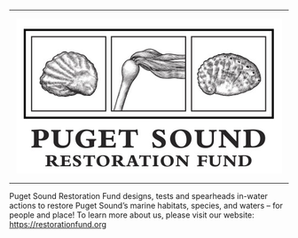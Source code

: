 ----------

<p align="center">
  <img src="../assets/PSRF_Black.jpg" alt="Black and white logo with a drawing of an oyster, bull kelp, and pinto abalone side by side. Puget Sound Restoration Fund is written underneath the artwork."/>
</p>

----------

Puget Sound Restoration Fund designs, tests and spearheads in-water actions to restore Puget Sound’s marine habitats, species, and waters – for people and place! To learn more about us, please visit our website: https://restorationfund.org

